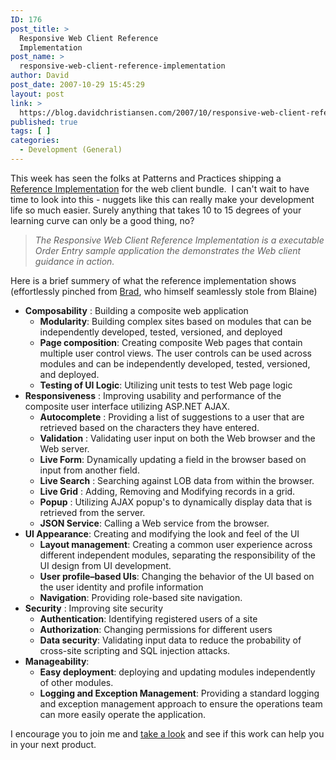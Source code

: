 ```yaml
---
ID: 176
post_title: >
  Responsive Web Client Reference
  Implementation
post_name: >
  responsive-web-client-reference-implementation
author: David
post_date: 2007-10-29 15:45:29
layout: post
link: >
  https://blog.davidchristiansen.com/2007/10/responsive-web-client-reference-implementation/
published: true
tags: [ ]
categories:
  - Development (General)
---
```

<p>This week has seen the folks at Patterns and Practices shipping a <a href="https://www.codeplex.com/Release/ProjectReleases.aspx?ProjectName=websf&amp;ReleaseId=7630">Reference Implementation</a> for the web client bundle.  I can't wait to have time to look into this - nuggets like this can really make your development life so much easier. Surely anything that takes 10 to 15 degrees of your learning curve can only be a good thing, no?</p>  <blockquote>   <p><em>The Responsive Web Client Reference Implementation is a executable Order Entry sample application the demonstrates the Web client guidance in action. </em></p> </blockquote>  <p>Here is a brief summery of what the reference implementation shows (effortlessly pinched from <a href="http://blogs.msdn.com/brada/archive/2007/10/28/reference-implementation-of-the-web-client-bundles-from.aspx" target="_blank">Brad</a>, who himself seamlessly stole from Blaine)</p>  <ul>   <li><b>Composability</b> : Building a composite web application       <ul>       <li><b>Modularity</b>: Building complex sites based on modules that can be independently developed, tested, versioned, and deployed </li>        <li><b>Page composition</b>: Creating composite Web pages that contain multiple user control views. The user controls can be used across modules and can be independently developed, tested, versioned, and deployed. </li>        <li><strong>Testing of UI Logic</strong>: Utilizing unit tests to test Web page logic </li>     </ul>   </li>    <li><b>Responsiveness</b> : Improving usability and performance of the composite user interface utilizing ASP.NET AJAX.       <ul>       <li><b>Autocomplete</b> : Providing a list of suggestions to a user that are retrieved based on the characters they have entered. </li>        <li><b>Validation</b> : Validating user input on both the Web browser and the Web server.  </li>        <li><b>Live Form</b>: Dynamically updating a field in the browser based on input from another field. </li>        <li><b>Live Search</b> : Searching against LOB data from within the browser.  </li>        <li><b>Live Grid</b> : Adding, Removing and Modifying records in a grid. </li>        <li><b>Popup</b> : Utilizing AJAX popup's to dynamically display data that is retrieved from the server. </li>        <li><b>JSON Service</b>: Calling a Web service from the browser. </li>     </ul>   </li>    <li><b>UI Appearance</b>: Creating and modifying the look and feel of the UI       <ul>       <li><b>Layout management</b>: Creating a common user experience across different independent modules, separating the responsibility of the UI design from UI development. </li>        <li><b>User profile–based UIs</b>: Changing the behavior of the UI based on the user identity and profile information </li>        <li><b>Navigation</b>: Providing role-based site navigation. </li>     </ul>   </li>    <li><b>Security</b> : Improving site security       <ul>       <li><b>Authentication</b>: Identifying registered users of a site </li>        <li><b>Authorization</b>: Changing permissions for different users </li>        <li><b>Data security</b>: Validating input data to reduce the probability of cross-site scripting and SQL injection attacks.  </li>     </ul>   </li>    <li><b>Manageability</b>:       <ul>       <li><b>Easy deployment</b>: deploying and updating modules independently of other modules. </li>        <li><b>Logging and Exception Management</b>: Providing a standard logging and exception management approach to ensure the operations team can more easily operate the application. </li>     </ul>   </li> </ul>  <p>I encourage you to join me and <a href="https://www.codeplex.com/Release/ProjectReleases.aspx?ProjectName=websf&amp;ReleaseId=7630">take a look</a> and see if this work can help you in your next product.</p>
